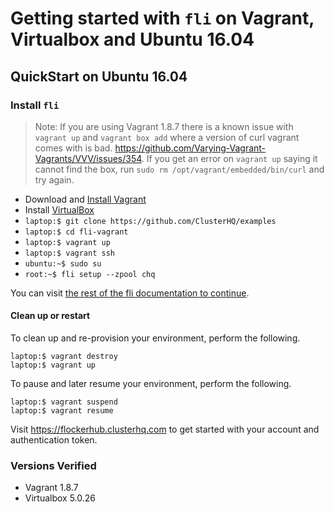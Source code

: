 
# Getting started with `fli` on Vagrant, Virtualbox and Ubuntu 16.04

## QuickStart on Ubuntu 16.04

### Install `fli`

> Note: If you are using Vagrant 1.8.7 there is a known issue with `vagrant up` and `vagrant box add` where a version of curl vagrant comes with is bad. https://github.com/Varying-Vagrant-Vagrants/VVV/issues/354. If you get an error on `vagrant up` saying it cannot find the box, run `sudo rm /opt/vagrant/embedded/bin/curl` and try again.

- Download and [Install Vagrant](https://www.vagrantup.com/)
- Install [VirtualBox](https://www.virtualbox.org/wiki/Downloads)
- `laptop:$ git clone https://github.com/ClusterHQ/examples`
- `laptop:$ cd fli-vagrant`
- `laptop:$ vagrant up`
- `laptop:$ vagrant ssh`
- `ubuntu:~$ sudo su`
- `root:~$ fli setup --zpool chq`

You can visit [the rest of the fli documentation to continue](https://fli-docs.clusterhq.com/en/latest/GettingStarted.html#step-4-set-up-fli).

#### Clean up or restart

To clean up and re-provision your environment, perform the following.

```
laptop:$ vagrant destroy 
laptop:$ vagrant up
```

To pause and later resume your environment, perform the following.
```
laptop:$ vagrant suspend
laptop:$ vagrant resume
```

Visit https://flockerhub.clusterhq.com to get started with your account and authentication token.

### Versions Verified

 - Vagrant 1.8.7
 - Virtualbox 5.0.26

